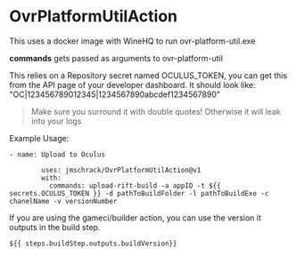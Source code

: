 # OvrPlatformUtilAction
This uses a docker image with WineHQ to run ovr-platform-util.exe

**commands** gets passed as arguments to ovr-platform-util

This relies on a Repository secret named OCULUS_TOKEN, you can get this from the API page of your developer dashboard. 
It should look like:  "OC|123456789012345|1234567890abcdef1234567890"

> Make sure you surround it with double quotes! Otherwise it will leak into your logs


Example Usage:

```
- name: Upload to Oculus

        uses: jmschrack/OvrPlatformUtilAction@v1
        with:
          commands: upload-rift-build -a appID -t ${{ secrets.OCULUS_TOKEN }} -d pathToBuildFolder -l pathToBuildExe -c chanelName -v versionNumber

```

If you are using the gameci/builder action, you can use the version it outputs in the build step.

```
${{ steps.buildStep.outputs.buildVersion}}
```